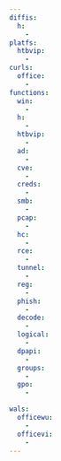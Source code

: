 ```yaml
---
diffis:
  h:
    -
platfs:
  htbvip:
    -
curls:
  office:
    -
functions:
  win:
    -
  h:
    -
  htbvip:
    -
  ad:
    -
  cve:
    -
  creds:
    -
  smb:
    -
  pcap:
    -
  hc:
    -
  rce:
    -
  tunnel:
    -
  reg:
    -
  phish:
    -
  decode:
    -
  logical:
    -
  dpapi:
    -
  groups:
    -
  gpo:
    -

wals:
  officewu:
    -
  officevi:
    -
---
```

